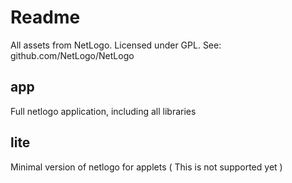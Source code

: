 
Readme
======

All assets from NetLogo.
Licensed under GPL.
See: github.com/NetLogo/NetLogo

## app

Full netlogo application, including all libraries

## lite

Minimal version of netlogo for applets
( This is not supported yet )

